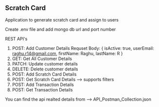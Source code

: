 ## Scratch Card
Application to generate scratch card and assign to users

Create .env file and add mongo db url and port number 

REST API's
1. POST: Add Customer Details
    Requset Body: {
        isActive: true,
        userEmail: raghu.r14@gmail.com,
        firstName: Raghu,
        lastName: R
    }
2. GET: Get All Customer Details 
3. PATCH: Update customer details
4. DELETE: Delete customer details
5. POST: Add Scratch Card Details
6. POST: Get Scratch Card Details --> supports filters
7. POST: Add Transaction Details
8. POST: Get Transaction Details

You can find the api realted details from  --> API_Postman_Collection.json
